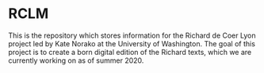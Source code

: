 # RCLM
This is the repository which stores information for the Richard de Coer Lyon project led by Kate Norako at the University of Washington.  The goal of this project is to create a born digital edition of the Richard texts, which we are currently working on as of summer 2020.
